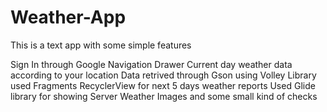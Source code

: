 # Weather-App

This is a text app with some simple features

Sign In through Google
Navigation Drawer
Current day weather data according to your location 
Data retrived through Gson using Volley Library
used Fragments
RecyclerView for next 5 days weather reports 
Used Glide library for showing Server Weather Images
and some small kind of checks
